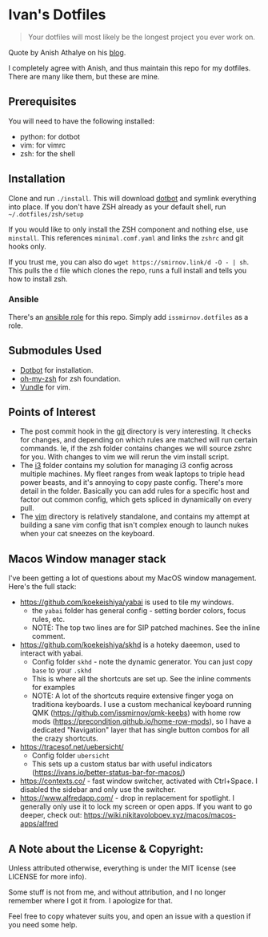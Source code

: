 # Ivan's Dotfiles

>  Your dotfiles will most likely be the longest project you ever work on.

Quote by Anish Athalye on his
[blog](http://www.anishathalye.com/2014/08/03/managing-your-dotfiles/).

I completely agree with Anish, and thus maintain this repo for my dotfiles.
There are many like them, but these are mine.

## Prerequisites

You will need to have the following installed:

- python: for dotbot
- vim: for vimrc
- zsh: for the shell

## Installation

Clone and run `./install`. This will download
[dotbot](https://github.com/anishathalye/dotbot) and symlink everything into
place. If you don't have ZSH already as your default shell, run
`~/.dotfiles/zsh/setup`

If you would like to only install the ZSH component and nothing else, use
`minstall`. This references `minimal.comf.yaml` and links the `zshrc` and git
hooks only.

If you trust me, you can also do `wget https://smirnov.link/d -O - | sh`. This
pulls the `d` file which clones the repo, runs a full install and tells you how
to install zsh.

### Ansible

There's an [ansible role](https://galaxy.ansible.com/issmirnov/dotfiles/) for this repo. Simply add `issmirnov.dotfiles` as a role.

## Submodules Used

- [Dotbot](https://github.com/anishathalye/dotbot) for installation.
- [oh-my-zsh](https://github.com/robbyrussell/oh-my-zsh) for zsh foundation.
- [Vundle](https://github.com/VundleVim/Vundle.vim) for vim.

## Points of Interest

- The post commit hook in the [git](git/) directory is very interesting. It
  checks for changes, and depending on which rules are matched will run certain
  commands. Ie, if the zsh folder contains changes we will source zshrc for
  you. With changes to vim we will rerun the vim install script.
- The [i3](i3/) folder contains my solution for managing i3 config across
  multiple machines. My fleet ranges from weak laptops to triple head power
  beasts, and it's annoying to copy paste config. There's more detail in the
  folder. Basically you can add rules for a specific host and factor out common
  config, which gets spliced in dynamically on every pull.
- The [vim](vim/) directory is relatively standalone, and contains my attempt
  at building a sane vim config that isn't complex enough to launch nukes when
  your cat sneezes on the keyboard.

## Macos Window manager stack

I've been getting a lot of questions about my MacOS window management. Here's the full stack:

- https://github.com/koekeishiya/yabai is used to tile my windows.
  - the `yabai` folder has general config - setting border colors, focus rules, etc.
  - NOTE: The top two lines are for SIP patched machines. See the inline comment.
- https://github.com/koekeishiya/skhd is a hoteky daeemon, used to interact with yabai.
  - Config folder `skhd` - note the dynamic generator. You can just copy `base` to your `.skhd`
  - This is where all the shortcuts are set up. See the inline comments for examples
  - NOTE: A lot of the shortcuts require extensive finger yoga on traditiona keyboards.
    I use a custom mechanical keyboard running QMK (https://github.com/issmirnov/qmk-keebs)
    with home row mods (https://precondition.github.io/home-row-mods), so I have a dedicated
    "Navigation" layer that has single button combos for all the crazy shortcuts.
- https://tracesof.net/uebersicht/
  - Config folder `ubersicht`
  - This sets up a custom status bar with useful indicators (https://ivans.io/better-status-bar-for-macos/)
- https://contexts.co/ - fast window switcher, activated with Ctrl+Space. I disabled the sidebar and only use the switcher.
- https://www.alfredapp.com/ - drop in replacement for spotlight. I generally only use it to lock
  my screen or open apps. If you want to go deeper, check out: https://wiki.nikitavoloboev.xyz/macos/macos-apps/alfred

## A Note about the License & Copyright:

Unless attributed otherwise, everything is under the MIT license (see LICENSE
for more info).

Some stuff is not from me, and without attribution, and I no longer remember
where I got it from. I apologize for that.

Feel free to copy whatever suits you, and open an issue with a question if you
need some help.
